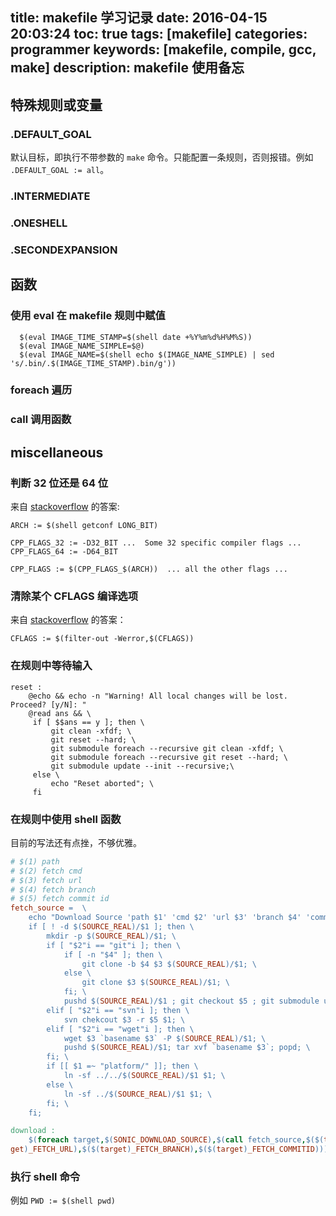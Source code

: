 title: makefile 学习记录
date: 2016-04-15 20:03:24
toc: true
tags: [makefile]
categories: programmer
keywords: [makefile, compile, gcc, make]
description: makefile 使用备忘
---

## 特殊规则或变量

### .DEFAULT_GOAL

默认目标，即执行不带参数的 `make` 命令。只能配置一条规则，否则报错。例如 `.DEFAULT_GOAL := all`。

### .INTERMEDIATE

### .ONESHELL

### .SECONDEXPANSION

## 函数

### 使用 eval 在 makefile 规则中赋值

```
  $(eval IMAGE_TIME_STAMP=$(shell date +%Y%m%d%H%M%S))
  $(eval IMAGE_NAME_SIMPLE=$@)
  $(eval IMAGE_NAME=$(shell echo $(IMAGE_NAME_SIMPLE) | sed 's/.bin/.$(IMAGE_TIME_STAMP).bin/g'))
```

### foreach 遍历

### call 调用函数

## miscellaneous

### 判断 32 位还是 64 位

来自 [stackoverflow](http://stackoverflow.com/questions/4096173/how-do-i-create-a-single-makefile-for-both-32-and-64-bit) 的答案:

```
ARCH := $(shell getconf LONG_BIT)

CPP_FLAGS_32 := -D32_BIT ...  Some 32 specific compiler flags ...
CPP_FLAGS_64 := -D64_BIT

CPP_FLAGS := $(CPP_FLAGS_$(ARCH))  ... all the other flags ...
```

### 清除某个 CFLAGS 编译选项

来自 [stackoverflow](http://stackoverflow.com/questions/17316426/make-override-a-flag) 的答案：

```
CFLAGS := $(filter-out -Werror,$(CFLAGS))
```


### 在规则中等待输入

```
reset :
    @echo && echo -n "Warning! All local changes will be lost. Proceed? [y/N]: "
    @read ans && \
     if [ $$ans == y ]; then \
         git clean -xfdf; \
         git reset --hard; \
         git submodule foreach --recursive git clean -xfdf; \
         git submodule foreach --recursive git reset --hard; \
         git submodule update --init --recursive;\
     else \
         echo "Reset aborted"; \
     fi
```

### 在规则中使用 shell 函数

目前的写法还有点挫，不够优雅。

```makefile
# $(1) path
# $(2) fetch cmd
# $(3) fetch url
# $(4) fetch branch
# $(5) fetch commit id
fetch_source =  \
    echo "Download Source 'path $1' 'cmd $2' 'url $3' 'branch $4' 'commit id $5'"; \
    if [ ! -d $(SOURCE_REAL)/$1 ]; then \
        mkdir -p $(SOURCE_REAL)/$1; \
        if [ "$2"i == "git"i ]; then \
            if [ -n "$4" ]; then \
                git clone -b $4 $3 $(SOURCE_REAL)/$1; \
            else \
                git clone $3 $(SOURCE_REAL)/$1; \
            fi; \
            pushd $(SOURCE_REAL)/$1 ; git checkout $5 ; git submodule update --init --recursive; popd; \
        elif [ "$2"i == "svn"i ]; then \
            svn chekcout $3 -r $5 $1; \
        elif [ "$2"i == "wget"i ]; then \
            wget $3 `basename $3` -P $(SOURCE_REAL)/$1; \
            pushd $(SOURCE_REAL)/$1; tar xvf `basename $3`; popd; \
        fi; \
        if [[ $1 =~ "platform/" ]]; then \
            ln -sf ../../$(SOURCE_REAL)/$1 $1; \
        else \
            ln -sf ../$(SOURCE_REAL)/$1 $1; \
        fi; \
    fi;

download :
    $(foreach target,$(SONIC_DOWNLOAD_SOURCE),$(call fetch_source,$($(target)_SRC_PATH),$($(target)_FETCH_CMD),$($(tar
get)_FETCH_URL),$($(target)_FETCH_BRANCH),$($(target)_FETCH_COMMITID)))
```

### 执行 shell 命令

例如 `PWD := $(shell pwd)`
